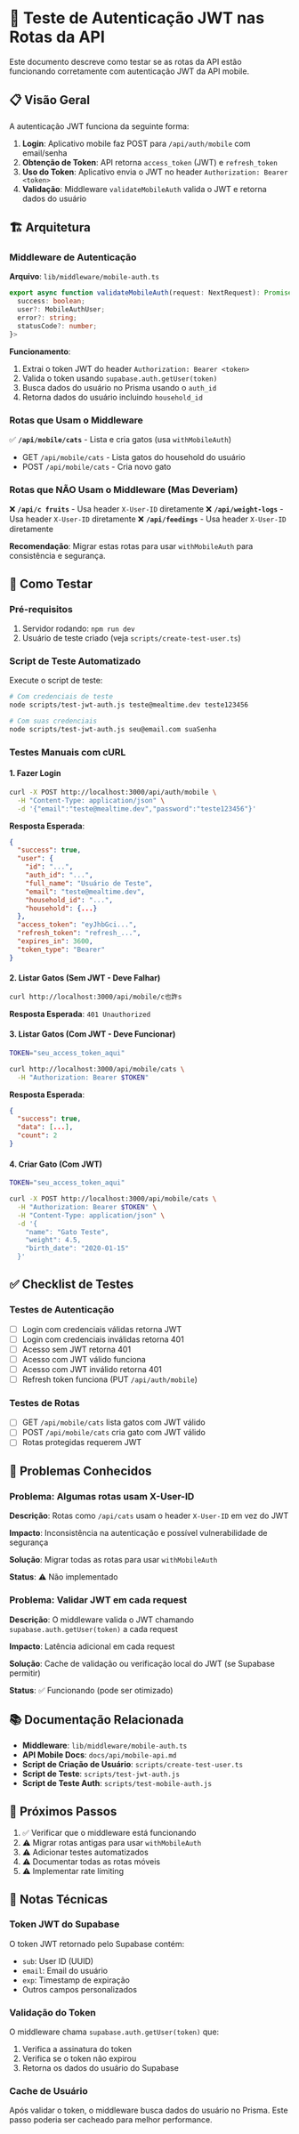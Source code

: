 # 🔐 Teste de Autenticação JWT nas Rotas da API

Este documento descreve como testar se as rotas da API estão funcionando corretamente com autenticação JWT da API mobile.

## 📋 Visão Geral

A autenticação JWT funciona da seguinte forma:

1. **Login**: Aplicativo mobile faz POST para `/api/auth/mobile` com email/senha
2. **Obtenção de Token**: API retorna `access_token` (JWT) e `refresh_token`
3. **Uso do Token**: Aplicativo envia o JWT no header `Authorization: Bearer <token>`
4. **Validação**: Middleware `validateMobileAuth` valida o JWT e retorna dados do usuário

## 🏗️ Arquitetura

### Middleware de Autenticação

**Arquivo**: `lib/middleware/mobile-auth.ts`

```typescript
export async function validateMobileAuth(request: NextRequest): Promise<{
  success: boolean;
  user?: MobileAuthUser;
  error?: string;
  statusCode?: number;
}>
```

**Funcionamento**:
1. Extrai o token JWT do header `Authorization: Bearer <token>`
2. Valida o token usando `supabase.auth.getUser(token)`
3. Busca dados do usuário no Prisma usando o `auth_id`
4. Retorna dados do usuário incluindo `household_id`

### Rotas que Usam o Middleware

✅ **`/api/mobile/cats`** - Lista e cria gatos (usa `withMobileAuth`)
- GET `/api/mobile/cats` - Lista gatos do household do usuário
- POST `/api/mobile/cats` - Cria novo gato

### Rotas que NÃO Usam o Middleware (Mas Deveriam)

❌ **`/api/c fruits`** - Usa header `X-User-ID` diretamente
❌ **`/api/weight-logs`** - Usa header `X-User-ID` diretamente
❌ **`/api/feedings`** - Usa header `X-User-ID` diretamente

**Recomendação**: Migrar estas rotas para usar `withMobileAuth` para consistência e segurança.

## 🧪 Como Testar

### Pré-requisitos

1. Servidor rodando: `npm run dev`
2. Usuário de teste criado (veja `scripts/create-test-user.ts`)

### Script de Teste Automatizado

Execute o script de teste:

```bash
# Com credenciais de teste
node scripts/test-jwt-auth.js teste@mealtime.dev teste123456

# Com suas credenciais
node scripts/test-jwt-auth.js seu@email.com suaSenha
```

### Testes Manuais com cURL

#### 1. Fazer Login

```bash
curl -X POST http://localhost:3000/api/auth/mobile \
  -H "Content-Type: application/json" \
  -d '{"email":"teste@mealtime.dev","password":"teste123456"}'
```

**Resposta Esperada**:
```json
{
  "success": true,
  "user": {
    "id": "...",
    "auth_id": "...",
    "full_name": "Usuário de Teste",
    "email": "teste@mealtime.dev",
    "household_id": "...",
    "household": {...}
  },
  "access_token": "eyJhbGci...",
  "refresh_token": "refresh_...",
  "expires_in": 3600,
  "token_type": "Bearer"
}
```

#### 2. Listar Gatos (Sem JWT - Deve Falhar)

```bash
curl http://localhost:3000/api/mobile/c也許s
```

**Resposta Esperada**: `401 Unauthorized`

#### 3. Listar Gatos (Com JWT - Deve Funcionar)

```bash
TOKEN="seu_access_token_aqui"

curl http://localhost:3000/api/mobile/cats \
  -H "Authorization: Bearer $TOKEN"
```

**Resposta Esperada**:
```json
{
  "success": true,
  "data": [...],
  "count": 2
}
```

#### 4. Criar Gato (Com JWT)

```bash
TOKEN="seu_access_token_aqui"

curl -X POST http://localhost:3000/api/mobile/cats \
  -H "Authorization: Bearer $TOKEN" \
  -H "Content-Type: application/json" \
  -d '{
    "name": "Gato Teste",
    "weight": 4.5,
    "birth_date": "2020-01-15"
  }'
```

## ✅ Checklist de Testes

### Testes de Autenticação

- [ ] Login com credenciais válidas retorna JWT
- [ ] Login com credenciais inválidas retorna 401
- [ ] Acesso sem JWT retorna 401
- [ ] Acesso com JWT válido funciona
- [ ] Acesso com JWT inválido retorna 401
- [ ] Refresh token funciona (PUT `/api/auth/mobile`)

### Testes de Rotas

- [ ] GET `/api/mobile/cats` lista gatos com JWT válido
- [ ] POST `/api/mobile/cats` cria gato com JWT válido
- [ ] Rotas protegidas requerem JWT

## 🐛 Problemas Conhecidos

### Problema: Algumas rotas usam X-User-ID

**Descrição**: Rotas como `/api/cats` usam o header `X-User-ID` em vez do JWT

**Impacto**: Inconsistência na autenticação e possível vulnerabilidade de segurança

**Solução**: Migrar todas as rotas para usar `withMobileAuth`

**Status**: ⚠️ Não implementado

### Problema: Validar JWT em cada request

**Descrição**: O middleware valida o JWT chamando `supabase.auth.getUser(token)` a cada request

**Impacto**: Latência adicional em cada request

**Solução**: Cache de validação ou verificação local do JWT (se Supabase permitir)

**Status**: ✅ Funcionando (pode ser otimizado)

## 📚 Documentação Relacionada

- **Middleware**: `lib/middleware/mobile-auth.ts`
- **API Mobile Docs**: `docs/api/mobile-api.md`
- **Script de Criação de Usuário**: `scripts/create-test-user.ts`
- **Script de Teste**: `scripts/test-jwt-auth.js`
- **Script de Teste Auth**: `scripts/test-mobile-auth.js`

## 🎯 Próximos Passos

1. ✅ Verificar que o middleware está funcionando
2. ⚠️ Migrar rotas antigas para usar `withMobileAuth`
3. ⚠️ Adicionar testes automatizados
4. ⚠️ Documentar todas as rotas móveis
5. ⚠️ Implementar rate limiting

## 📝 Notas Técnicas

### Token JWT do Supabase

O token JWT retornado pelo Supabase contém:
- `sub`: User ID (UUID)
- `email`: Email do usuário
- `exp`: Timestamp de expiração
- Outros campos personalizados

### Validação do Token

O middleware chama `supabase.auth.getUser(token)` que:
1. Verifica a assinatura do token
2. Verifica se o token não expirou
3. Retorna os dados do usuário do Supabase

### Cache de Usuário

Após validar o token, o middleware busca dados do usuário no Prisma. Este passo poderia ser cacheado para melhor performance.

